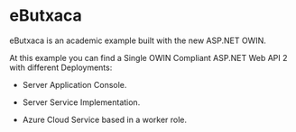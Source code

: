 # eButxaca #

eButxaca is an academic example built with the new ASP.NET OWIN. 


At this example you can find a Single OWIN Compliant ASP.NET Web API 2 with different Deployments:


- Server Application Console.


- Server Service Implementation.


- Azure Cloud Service based in a worker role.